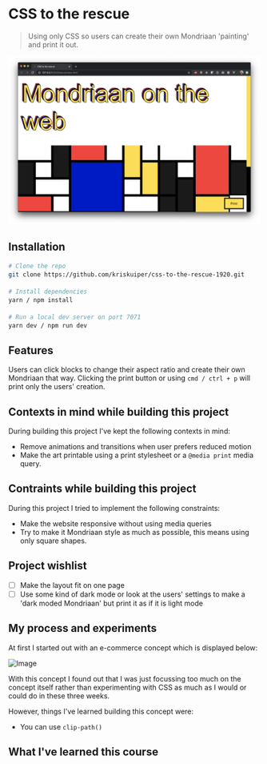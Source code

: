 # CSS to the rescue
> Using only CSS so users can create their own Mondriaan 'painting' and print it out.

![Image](assets/css-to-the-rescue.png)

## Installation
```bash
# Clone the repo
git clone https://github.com/kriskuiper/css-to-the-rescue-1920.git

# Install dependencies
yarn / npm install

# Run a local dev server on port 7071
yarn dev / npm run dev
```

## Features
Users can click blocks to change their aspect ratio and create their own Mondriaan that way. Clicking the print button or using `cmd / ctrl + p` will print only the users' creation.

## Contexts in mind while building this project
During building this project I've kept the following contexts in mind:
- Remove animations and transitions when user prefers reduced motion
- Make the art printable using a print stylesheet or a `@media print` media query.

## Contraints while building this project
During this project I tried to implement the following constraints:
- Make the website responsive without using media queries
- Try to make it Mondriaan style as much as possible, this means using only square shapes.

## Project wishlist
- [ ] Make the layout fit on one page
- [ ] Use some kind of dark mode or look at the users' settings to make a 'dark moded Mondriaan' but print it as if it is light mode

## My process and experiments
At first I started out with an e-commerce concept which is displayed below:

![Image]()

With this concept I found out that I was just focussing too much on the concept itself rather than experimenting with CSS as much as I would or could do in these three weeks.

However, things I've learned building this concept were:
- You can use `clip-path()`

## What I've learned this course

